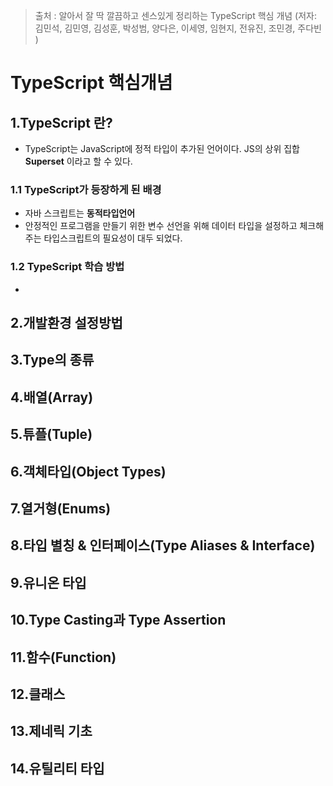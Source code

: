 > 출처 : 알아서 잘 딱 깔끔하고 센스있게 정리하는 TypeScript 핵심 개념 (저자: 김민석, 김민영, 김성훈, 박성범, 양다은, 이세영, 임현지, 전유진, 조민경, 주다빈 )

# TypeScript 핵심개념

## 1.TypeScript 란?
- TypeScript는 JavaScript에 정적 타입이 추가된 언어이다. JS의 상위 집합 **Superset** 이라고 할 수 있다.

### 1.1 TypeScript가 등장하게 된 배경
- 자바 스크립트는 **동적타입언어**
- 안정적인 프로그램을 만들기 위한 변수 선언을 위해 데이터 타입을 설정하고 체크해 주는 타입스크립트의 필요성이 대두 되었다.

### 1.2 TypeScript 학습 방법
- 

## 2.개발환경 설정방법

## 3.Type의 종류

## 4.배열(Array)

## 5.튜플(Tuple)

## 6.객체타입(Object Types)

## 7.열거형(Enums)

## 8.타입 별칭 & 인터페이스(Type Aliases & Interface)

## 9.유니온 타입

## 10.Type Casting과 Type Assertion

## 11.함수(Function)

## 12.클래스

## 13.제네릭 기초

## 14.유틸리티 타입
